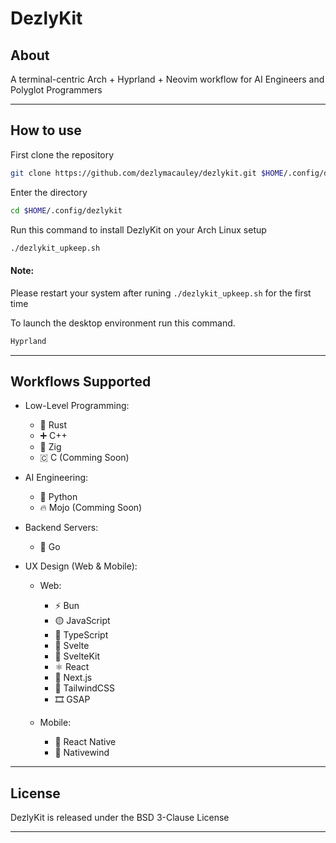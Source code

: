 # DezlyKit

## About
A terminal-centric Arch + Hyprland + Neovim workflow 
for AI Engineers and Polyglot Programmers 

_______________________________________________________________________________
## How to use

First clone the repository
```sh
git clone https://github.com/dezlymacauley/dezlykit.git $HOME/.config/dezlykit
```

Enter the directory
```sh
cd $HOME/.config/dezlykit
```

Run this command to install DezlyKit on your Arch Linux setup
```sh
./dezlykit_upkeep.sh
```

#### Note: 
Please restart your system after runing 
`./dezlykit_upkeep.sh` for the first time

To launch the desktop environment run this command.
```sh
Hyprland
```
_______________________________________________________________________________
## Workflows Supported

- Low-Level Programming:    
    - 🦀 Rust
    - ➕ C++
    - 🦎 Zig
    - 🇨 C (Comming Soon)

- AI Engineering:           
    - 🐍 Python
    - 🔥 Mojo (Comming Soon)

- Backend Servers:           
    - 🐹 Go

- UX Design (Web & Mobile):
    - Web:
        - ⚡ Bun
        - 🟡 JavaScript
        - 🔵 TypeScript
        - 🔸 Svelte
        - 🔶 SvelteKit
        - ⚛️ React
        - 🔳 Next.js
        - 🎨 TailwindCSS
        - 🎞️ GSAP

    - Mobile:
        - 📱 React Native
        - 🍃 Nativewind

_______________________________________________________________________________
## License

DezlyKit is released under the BSD 3-Clause License
_______________________________________________________________________________
